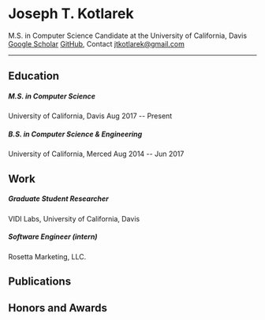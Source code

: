 # Joseph T. Kotlarek

M.S. in Computer Science Candidate at the University of California, Davis
[Google Scholar]() [GitHub](), Contact jtkotlarek@gmail.com

---

## Education

##### M.S. in Computer Science
University of California, Davis
Aug 2017 -- Present

##### B.S. in Computer Science & Engineering
University of California, Merced
Aug 2014 -- Jun 2017

## Work

##### Graduate Student Researcher
VIDI Labs, University of California, Davis

##### Software Engineer (intern)
Rosetta Marketing, LLC.

## Publications



## Honors and Awards